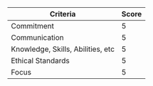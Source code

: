 | Criteria | Score |
|-----------------------------------|--------------------------|
| Commitment | 5 |
| Communication | 5 |
| Knowledge, Skills, Abilities, etc | 5 |
| Ethical Standards | 5 |
| Focus | 5 |
